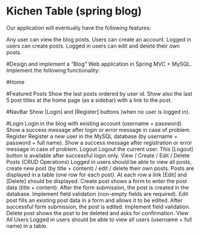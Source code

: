 # Kichen Table (spring blog)
Our application will eventually have the following features:

Any user can view the blog posts.
Users can create an account.
Logged in users can create posts.
Logged in users can edit and delete their own posts.

#Design and implement a “Blog” Web application in Spring MVC + MySQL. Implement the following functionality:

#Home

#Featured Posts
Show the last posts ordered by user id.
Show also the last 5 post titles at the home page (as a sidebar) with a link to the post.

#NavBar
Show [Login] and [Register] buttons (when no user is logged in).

#Login
Login in the blog with existing account (username + password).
Show a success message after login or error message in case of problem.
Register
Register a new user in the MySQL database (by username + password + full name).
Show a success message after registration or error message in case of problem.
Logout
Logout the current user.
This [Logout] button is available after successful login only.
View / Create / Edit / Delete Posts (CRUD Operations)
Logged in users should be able to view all posts, create new post (by title + content) / edit / delete their own posts.
Posts are displayed in a table (one row for each post). At each row a link [Edit] and [Delete] should be displayed.
Create post shows a form to enter the post data (title + content). After the form submission, the post is created in the database. Implement field validation (non-empty fields are required).
Edit post fills an existing post data in a form and allows it to be edited. After successful form submission, the post is edited. Implement field validation.
Delete post shows the post to be deleted and asks for confirmation.
View All Users
Logged in users should be able to view all users (username + full name) in a table.

